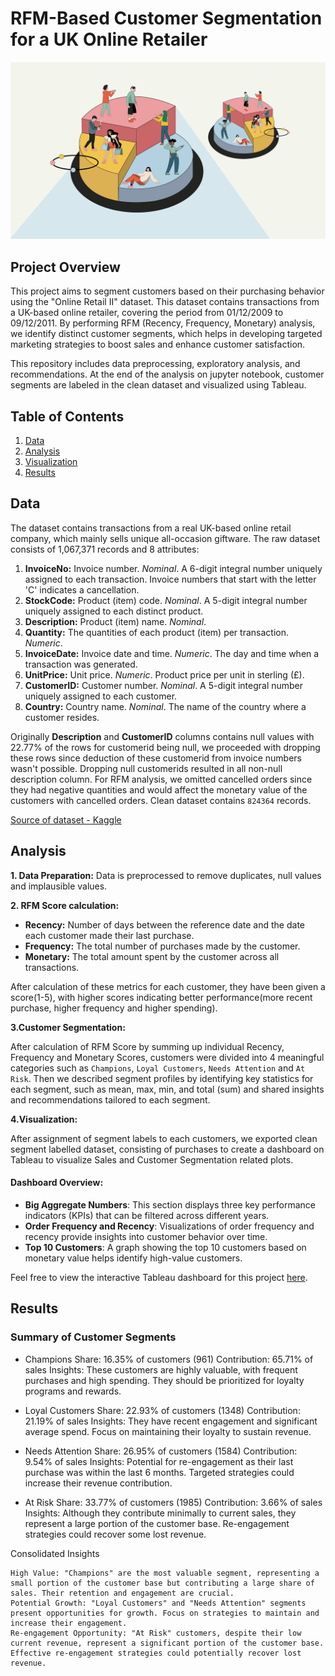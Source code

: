 # RFM-Based Customer Segmentation for a UK Online Retailer

![Project Cover](data/project_cover.png)

## Project Overview 

This project aims to segment customers based on their purchasing behavior using the "Online Retail II" dataset. This dataset contains transactions from a UK-based online retailer, covering the period from 01/12/2009 to 09/12/2011. By performing RFM (Recency, Frequency, Monetary) analysis, we identify distinct customer segments, which helps in developing targeted marketing strategies to boost sales and enhance customer satisfaction.
 
This repository includes data preprocessing, exploratory analysis, and recommendations. At the end of the analysis on jupyter notebook, customer segments are labeled in the clean dataset and visualized using Tableau.

## Table of Contents


1. [Data](#data)
2. [Analysis](#analysis)
3. [Visualization](#visualization)
4. [Results](#results)

## Data

The dataset contains transactions from a real UK-based online retail company, which mainly sells unique all-occasion giftware. The raw dataset consists of 1,067,371 records and 8 attributes:

   1. **InvoiceNo:** Invoice number. *Nominal*. A 6-digit integral number uniquely assigned to each transaction. Invoice numbers that start with the letter 'C' indicates a cancellation.
   2. **StockCode:** Product (item) code. *Nominal*. A 5-digit integral number uniquely assigned to each distinct product.
   3. **Description:** Product (item) name. *Nominal*.
   4. **Quantity:** The quantities of each product (item) per transaction. *Numeric*.
   5. **InvoiceDate:** Invoice date and time. *Numeric*. The day and time when a transaction was generated.
   6. **UnitPrice:** Unit price. *Numeric*. Product price per unit in sterling (£).
   7. **CustomerID:** Customer number. *Nominal*. A 5-digit integral number uniquely assigned to each customer.
   8. **Country:** Country name. *Nominal*. The name of the country where a customer resides.

Originally **Description** and **CustomerID** columns contains null values with 22.77% of the rows for customerid being null, we proceeded with dropping these rows since deduction of these customerid from invoice numbers wasn't possible. Dropping null customerids resulted in all non-null description column. For RFM analysis, we omitted cancelled orders since they had negative quantities and would affect the monetary value of the customers with cancelled orders. Clean dataset contains `824364` records.

[Source of dataset - Kaggle](https://www.kaggle.com/datasets/lakshmi25npathi/online-retail-dataset/data)

## Analysis 

**1. Data Preparation:**  Data is preprocessed to remove duplicates, null values and implausible values.

**2. RFM Score calculation:**  

*  **Recency:** Number of days between the reference date and the date each customer made their last purchase.
*  **Frequency:** The total number of purchases made by the customer.
*  **Monetary:** The total amount spent by the customer across all transactions.

After calculation of these metrics for each customer, they have been given a score(1-5), with higher scores indicating better performance(more recent purchase, higher frequency and higher spending).

**3.Customer Segmentation:**

After calculation of RFM Score by summing up individual Recency, Frequency and Monetary Scores, customers were divided into 4 meaningful categories such as `Champions`, `Loyal Customers`, `Needs Attention` and `At Risk`.
Then we described segment profiles by identifying key statistics for each segment, such as mean, max, min, and total (sum) and shared insights and recommendations tailored to each segment. 

**4.Visualization:**

After assignment of segment labels to each customers, we exported clean segment labelled dataset, consisting of purchases to create a dashboard on Tableau to visualize Sales and Customer Segmentation related plots.  

  #### **Dashboard Overview:**
  
  - **Big Aggregate Numbers**: This section displays three key performance indicators (KPIs) that can be filtered across different years.
  - **Order Frequency and Recency**: Visualizations of order frequency and recency provide insights into customer behavior over time.
  - **Top 10 Customers**: A graph showing the top 10 customers based on monetary value helps identify high-value customers.


 Feel free to view the interactive Tableau dashboard for this project [here](https://public.tableau.com/app/profile/aykut.avci/viz/CustomerSegmentationAnalysis-UKOnlineRetailDataset/CustomerDashboard).


## Results


### Summary of Customer Segments

- Champions
    Share: 16.35% of customers (961)
    Contribution: 65.71% of sales
    Insights: These customers are highly valuable, with frequent purchases and high spending. They should be prioritized for loyalty programs and rewards.

- Loyal Customers
    Share: 22.93% of customers (1348)
    Contribution: 21.19% of sales
    Insights: They have recent engagement and significant average spend. Focus on maintaining their loyalty to sustain revenue.

- Needs Attention
    Share: 26.95% of customers (1584)
    Contribution: 9.54% of sales
    Insights: Potential for re-engagement as their last purchase was within the last 6 months. Targeted strategies could increase their revenue contribution.

- At Risk
    Share: 33.77% of customers (1985)
    Contribution: 3.66% of sales
    Insights: Although they contribute minimally to current sales, they represent a large portion of the customer base. Re-engagement strategies could recover some lost revenue.

Consolidated Insights

    High Value: "Champions" are the most valuable segment, representing a small portion of the customer base but contributing a large share of sales. Their retention and engagement are crucial.
    Potential Growth: "Loyal Customers" and "Needs Attention" segments present opportunities for growth. Focus on strategies to maintain and increase their engagement.
    Re-engagement Opportunity: "At Risk" customers, despite their low current revenue, represent a significant portion of the customer base. Effective re-engagement strategies could potentially recover lost revenue.
